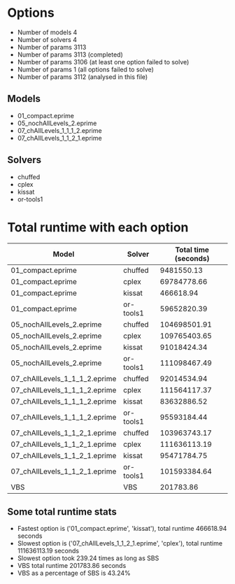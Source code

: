 

# Options


- Number of models         4
- Number of solvers        4
- Number of params      3113
- Number of params      3113 (completed)
- Number of params      3106 (at least one option failed to solve)
- Number of params         1 (all options failed to solve)
- Number of params      3112 (analysed in this file)


## Models


 - 01_compact.eprime
 - 05_nochAllLevels_2.eprime
 - 07_chAllLevels_1_1_1_2.eprime
 - 07_chAllLevels_1_1_2_1.eprime


## Solvers


 - chuffed
 - cplex
 - kissat
 - or-tools1


# Total runtime with each option


 | Model | Solver | Total time (seconds) | 
 | -- | -- | -- | 
 | 01_compact.eprime | chuffed | 9481550.13 | 
 | 01_compact.eprime | cplex | 69784778.66 | 
 | 01_compact.eprime | kissat | 466618.94 | 
 | 01_compact.eprime | or-tools1 | 59652820.39 | 
 | 05_nochAllLevels_2.eprime | chuffed | 104698501.91 | 
 | 05_nochAllLevels_2.eprime | cplex | 109765403.65 | 
 | 05_nochAllLevels_2.eprime | kissat | 91018424.34 | 
 | 05_nochAllLevels_2.eprime | or-tools1 | 111098467.49 | 
 | 07_chAllLevels_1_1_1_2.eprime | chuffed | 92014534.94 | 
 | 07_chAllLevels_1_1_1_2.eprime | cplex | 111564117.37 | 
 | 07_chAllLevels_1_1_1_2.eprime | kissat | 83632886.52 | 
 | 07_chAllLevels_1_1_1_2.eprime | or-tools1 | 95593184.44 | 
 | 07_chAllLevels_1_1_2_1.eprime | chuffed | 103963743.17 | 
 | 07_chAllLevels_1_1_2_1.eprime | cplex | 111636113.19 | 
 | 07_chAllLevels_1_1_2_1.eprime | kissat | 95471784.75 | 
 | 07_chAllLevels_1_1_2_1.eprime | or-tools1 | 101593384.64 | 
 | VBS | VBS | 201783.86 | 


## Some total runtime stats


 - Fastest option is ('01_compact.eprime', 'kissat'), total runtime 466618.94 seconds
 - Slowest option is ('07_chAllLevels_1_1_2_1.eprime', 'cplex'), total runtime 111636113.19 seconds
 - Slowest option took 239.24 times as long as SBS
 - VBS total runtime 201783.86 seconds
 - VBS as a percentage of SBS is 43.24%
